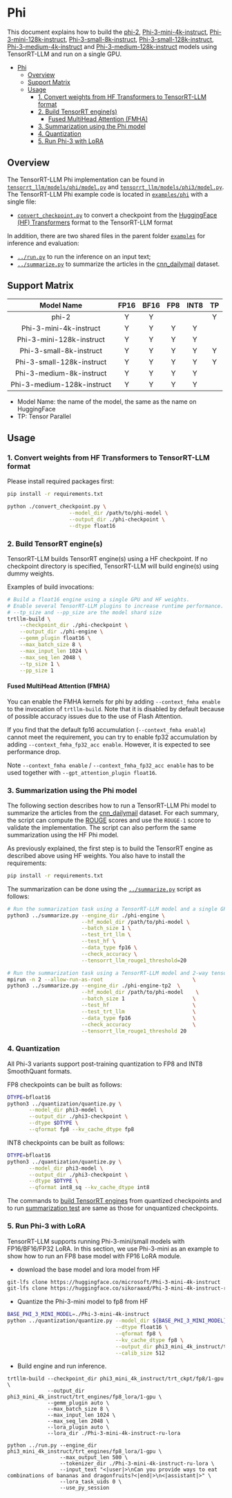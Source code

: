 # Phi

This document explains how to build the [phi-2](https://huggingface.co/microsoft/phi-2), [Phi-3-mini-4k-instruct](https://huggingface.co/microsoft/Phi-3-mini-4k-instruct),
[Phi-3-mini-128k-instruct](https://huggingface.co/microsoft/Phi-3-mini-128k-instruct), [Phi-3-small-8k-instruct](https://huggingface.co/microsoft/Phi-3-small-8k-instruct), [Phi-3-small-128k-instruct](https://huggingface.co/microsoft/Phi-3-small-128k-instruct), [Phi-3-medium-4k-instruct](https://huggingface.co/microsoft/Phi-3-medium-4k-instruct/) and [Phi-3-medium-128k-instruct](https://huggingface.co/microsoft/Phi-3-medium-128k-instruct/)
models using TensorRT-LLM and run on a single GPU.

- [Phi](#phi)
  - [Overview](#overview)
  - [Support Matrix](#support-matrix)
  - [Usage](#usage)
    - [1. Convert weights from HF Transformers to TensorRT-LLM format](#1-convert-weights-from-hf-transformers-to-tensorrt-llm-format)
    - [2. Build TensorRT engine(s)](#2-build-tensorrt-engines)
      - [Fused MultiHead Attention (FMHA)](#fused-multihead-attention-fmha)
    - [3. Summarization using the Phi model](#3-summarization-using-the-phi-model)
    - [4. Quantization](#4-quantization)
    - [5. Run Phi-3 with LoRA](#5-run-phi-3-with-lora)

## Overview

The TensorRT-LLM Phi implementation can be found in [`tensorrt_llm/models/phi/model.py`](../../tensorrt_llm/models/phi/model.py) and [`tensorrt_llm/models/phi3/model.py`](../../tensorrt_llm/models/phi3/model.py). The TensorRT-LLM Phi example code is located in [`examples/phi`](./) with a single file:

* [`convert_checkpoint.py`](./convert_checkpoint.py) to convert a checkpoint from the [HuggingFace (HF) Transformers](https://github.com/huggingface/transformers) format to the TensorRT-LLM format

In addition, there are two shared files in the parent folder [`examples`](../) for inference and evaluation:

* [`../run.py`](../run.py) to run the inference on an input text;
* [`../summarize.py`](../summarize.py) to summarize the articles in the [cnn_dailymail](https://huggingface.co/datasets/cnn_dailymail) dataset.

## Support Matrix

|    Model Name    | FP16  | BF16  | FP8   | INT8  | TP   |
| :--------------: | :---: | :---: | :---: | :---: | :---: |
|    phi-2    |   Y   |   Y    |   |    | Y |
| Phi-3-mini-4k-instruct    |   Y   |   Y   | Y   | Y  |
| Phi-3-mini-128k-instruct  |   Y   |   Y   | Y   | Y  |
| Phi-3-small-8k-instruct   |   Y   |   Y   | Y   | Y  | Y |
| Phi-3-small-128k-instruct |   Y   |   Y   | Y   | Y  | Y |
| Phi-3-medium-8k-instruct  |   Y   |   Y   | Y   | Y  |
| Phi-3-medium-128k-instruct |  Y   |   Y   | Y   | Y  |

* Model Name: the name of the model, the same as the name on HuggingFace
* TP: Tensor Parallel

## Usage

### 1. Convert weights from HF Transformers to TensorRT-LLM format

Please install required packages first:

```bash
pip install -r requirements.txt
```

```bash
python ./convert_checkpoint.py \
                    --model_dir /path/to/phi-model \
                    --output_dir ./phi-checkpoint \
                    --dtype float16
```

### 2. Build TensorRT engine(s)

TensorRT-LLM builds TensorRT engine(s) using a HF checkpoint. If no checkpoint directory is specified, TensorRT-LLM will build engine(s) using dummy weights.

Examples of build invocations:

```bash
# Build a float16 engine using a single GPU and HF weights.
# Enable several TensorRT-LLM plugins to increase runtime performance. It also helps with build time.
# --tp_size and --pp_size are the model shard size
trtllm-build \
    --checkpoint_dir ./phi-checkpoint \
    --output_dir ./phi-engine \
    --gemm_plugin float16 \
    --max_batch_size 8 \
    --max_input_len 1024 \
    --max_seq_len 2048 \
    --tp_size 1 \
    --pp_size 1
```

#### Fused MultiHead Attention (FMHA)

You can enable the FMHA kernels for phi by adding `--context_fmha enable` to the invocation of `trtllm-build`. Note that it is disabled by default because of possible accuracy issues due to the use of Flash Attention.

If you find that the default fp16 accumulation (`--context_fmha enable`) cannot meet the requirement, you can try to enable fp32 accumulation by adding `--context_fmha_fp32_acc enable`. However, it is expected to see performance drop.

Note `--context_fmha enable` / `--context_fmha_fp32_acc enable` has to be used together with `--gpt_attention_plugin float16`.

### 3. Summarization using the Phi model

The following section describes how to run a TensorRT-LLM Phi model to summarize the articles from the [cnn_dailymail](https://huggingface.co/datasets/cnn_dailymail) dataset. For each summary, the script can compute the [ROUGE](https://en.wikipedia.org/wiki/ROUGE_(metric)) scores and use the `ROUGE-1` score to validate the implementation.
The script can also perform the same summarization using the HF Phi model.

As previously explained, the first step is to build the TensorRT engine as described above using HF weights. You also have to install the requirements:

```bash
pip install -r requirements.txt
```

The summarization can be done using the [`../summarize.py`](../summarize.py) script as follows:

```bash
# Run the summarization task using a TensorRT-LLM model and a single GPU.
python3 ../summarize.py --engine_dir ./phi-engine \
                        --hf_model_dir /path/to/phi-model \
                        --batch_size 1 \
                        --test_trt_llm \
                        --test_hf \
                        --data_type fp16 \
                        --check_accuracy \
                        --tensorrt_llm_rouge1_threshold=20

# Run the summarization task using a TensorRT-LLM model and 2-way tensor parallelism.
mpirun -n 2 --allow-run-as-root                             \
python3 ../summarize.py --engine_dir ./phi-engine-tp2  \
                        --hf_model_dir /path/to/phi-model    \
                        --batch_size 1                      \
                        --test_hf                           \
                        --test_trt_llm                      \
                        --data_type fp16                    \
                        --check_accuracy                    \
                        --tensorrt_llm_rouge1_threshold 20
```


### 4. Quantization

All Phi-3 variants support post-training quantization to FP8 and INT8 SmoothQuant formats.

FP8 checkpoints can be built as follows:

```bash
DTYPE=bfloat16
python3 ../quantization/quantize.py \
       --model_dir phi3-model \
       --output_dir ./phi3-checkpoint \
       --dtype $DTYPE \
       --qformat fp8 --kv_cache_dtype fp8
```

INT8 checkpoints can be built as follows:

```bash
DTYPE=bfloat16
python3 ../quantization/quantize.py \
       --model_dir phi3-model \
       --output_dir ./phi3-checkpoint \
       --dtype $DTYPE \
       --qformat int8_sq --kv_cache_dtype int8
```

The commands to [build TensorRT engines](#2-build-tensorrt-engines) from quantized checkpoints
and to run [summarization test](#3-summarization-using-the-phi-model) are same as those for unquantized checkpoints.

### 5. Run Phi-3 with LoRA

TensorRT-LLM supports running Phi-3-mini/small models with FP16/BF16/FP32 LoRA. In this section, we use Phi-3-mini as an example to show how to run an FP8 base model with FP16 LoRA module.

* download the base model and lora model from HF

```bash
git-lfs clone https://huggingface.co/microsoft/Phi-3-mini-4k-instruct
git-lfs clone https://huggingface.co/sikoraaxd/Phi-3-mini-4k-instruct-ru-lora
```

* Quantize the Phi-3-mini model to fp8 from HF
```bash
BASE_PHI_3_MINI_MODEL=./Phi-3-mini-4k-instruct
python ../quantization/quantize.py --model_dir ${BASE_PHI_3_MINI_MODEL} \
                                   --dtype float16 \
                                   --qformat fp8 \
                                   --kv_cache_dtype fp8 \
                                   --output_dir phi3_mini_4k_instruct/trt_ckpt/fp8/1-gpu \
                                   --calib_size 512
```

* Build engine and run inference.
```
trtllm-build --checkpoint_dir phi3_mini_4k_instruct/trt_ckpt/fp8/1-gpu \
             --output_dir phi3_mini_4k_instruct/trt_engines/fp8_lora/1-gpu \
             --gemm_plugin auto \
             --max_batch_size 8 \
             --max_input_len 1024 \
             --max_seq_len 2048 \
             --lora_plugin auto \
             --lora_dir ./Phi-3-mini-4k-instruct-ru-lora

python ../run.py --engine_dir phi3_mini_4k_instruct/trt_engines/fp8_lora/1-gpu \
                 --max_output_len 500 \
                 --tokenizer_dir ./Phi-3-mini-4k-instruct-ru-lora \
                 --input_text "<|user|>\nCan you provide ways to eat combinations of bananas and dragonfruits?<|end|>\n<|assistant|>" \
                 --lora_task_uids 0 \
                 --use_py_session
```
